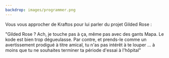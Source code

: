 ```yaml
---
backdrop: images/programmer.png
---
```


Vous vous approcher de Kraftos pour lui parler du projet Gilded Rose :

"Gilded Rose ? Ach, je touche pas à ça, même pas avec des gants Mapa. Le kode est bien trop dégueulasse. Par contre, et prends-le comme un avertissement prodigué à titre amical, tu n'as pas intérêt à te louper ... à moins que tu ne souhaites terminer ta période d'essai à l'hôpital"

<Page url="/rose-doree/105" instructions="" action="Le remercier humblement" condition="none" />
<Page url="/rose-doree/106" instructions="" action="Tenter une bravade" condition="none" />

